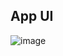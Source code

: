 ## App UI

![image](https://github.com/user-attachments/assets/788dcb13-4795-4765-b9a0-4bcc8f47283d)
